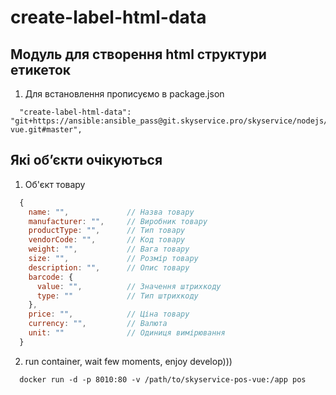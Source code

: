 # create-label-html-data

## Модуль для створення html структури етикеток

1. Для встановлення прописуємо в package.json
  ```
    "create-label-html-data": "git+https://ansible:ansible_pass@git.skyservice.pro/skyservice/nodejs/bootstrap-vue.git#master",
  ```


## Які обʼєкти очікуються
1. Об'єкт товару
```js
  {
    name: "",             // Назва товару
    manufacturer: "",     // Виробник товару
    productType: "",      // Тип товару
    vendorCode: "",       // Код товару
    weight: "",           // Вага товару
    size: "",             // Розмір товару
    description: "",      // Опис товару
    barcode: {
      value: "",          // Значення штрихкоду
      type: ""            // Тип штрихкоду
    },
    price: "",            // Ціна товару
    currency: "",         // Валюта
    unit: ""              // Одиниця вимірювання
  }
```
2. run container, wait few moments, enjoy develop)))
  ```
    docker run -d -p 8010:80 -v /path/to/skyservice-pos-vue:/app pos
  ```
